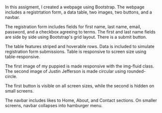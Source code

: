 In this assigment, I created a webpage using Bootstrap.
The webpage includes a registrtation form, a data table,
two images, two buttons, and a navbar. 

The registration form includes fields for first name,
last name, email, password, and a checkbox agreeing to
terms. The first and last name fields are side by side 
using Bootstrap's grid layout. There is a submit button.

The table features striped and hoverable rows. Data is
included to simulate registration form submissions. 
Table is responsive to screen size using table-responsive.

The first image of my puppied is made responsive with the 
img-fluid class. The second image of Justin Jefferson is made 
circular using rounded-circle.

The first button is visible on all screen sizes, while
the second is hidden on small screens.

The navbar includes likes to Home, About, and Contact
sections. On smaller screens, navbar collapses into
hamburger menu.
